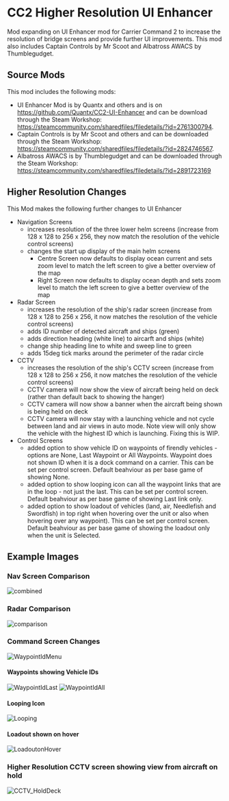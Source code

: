 # CC2 Higher Resolution UI Enhancer
Mod expanding on UI Enhancer mod for Carrier Command 2 to increase the resolution of bridge screens and provide further UI improvements.
This mod also includes Captain Controls by Mr Scoot and Albatross AWACS by Thumblegudget.

## Source Mods
This mod includes the following mods:
- UI Enhancer Mod is by Quantx and others and is on https://github.com/Quantx/CC2-UI-Enhancer and can be download through the Steam Workshop: https://steamcommunity.com/sharedfiles/filedetails/?id=2761300794.
- Captain Controls is by Mr Scoot and others and can be downloaded through the Steam Workshop: https://steamcommunity.com/sharedfiles/filedetails/?id=2824746567.
- Albatross AWACS is by Thumblegudget and can be downloaded through the Steam Workshop: https://steamcommunity.com/sharedfiles/filedetails/?id=2891723169

## Higher Resolution Changes
This Mod makes the following further changes to UI Enhancer
- Navigation Screens
  - increases resolution of the three lower helm screens (increase from 128 x 128 to 256 x 256, they now match the resolution of the vehicle control screens)
  - changes the start up display of the main helm screens
    - Centre Screen now defaults to display ocean current and sets zoom level to match the left screen to give a better overview of the map
    - Right Screen now defaults to display ocean depth and sets zoom level to match the left screen to give a better overview of the map
- Radar Screen
  - increases the resolution of the ship's radar screen (increase from 128 x 128 to 256 x 256, it now matches the resolution of the vehicle control screens)
  - adds ID number of detected aircraft and ships (green)
  - adds direction heading (white line) to aircarft and ships (white)
  - change ship heading line to white and sweep line to green
  - adds 15deg tick marks around the perimeter of the radar circle
- CCTV
  - increases the resolution of the ship's CCTV screen (increase from 128 x 128 to 256 x 256, it now matches the resolution of the vehicle control screens)
  - CCTV camera will now show the view of aircraft being held on deck (rather than default back to showing the hanger)
  - CCTV camera will now show a banner when the aircraft being shown is being held on deck
  - CCTV camera will now stay with a launching vehicle and not cycle between land and air views in auto mode. Note view will only show the vehicle with the highest ID which is launching. Fixing this is WIP.
- Control Screens
   - added option to show vehicle ID on waypoints of firendly vehicles - options are None, Last Waypoint or All Waypoints. Waypoint does not shown ID when it is a dock command on a carrier. This can be set per control screen. Default beahviour as per base game of showing None.
   - added option to show looping icon can all the waypoint links that are in the loop - not just the last. This can be set per control screen. Default beahviour as per base game of showing Last link only. 
   - added option to show loadout of vehicles (land, air, Needlefish and Swordfish) in top right when hovering over the unit or also when hovering over any waypoint). This can be set per control screen. Default beahviour as per base game of showing the loadout only when the unit is Selected.


## Example Images

### Nav Screen Comparison
![combined](https://github.com/NexusQuile/CC2-Higher-Resolution/assets/104992166/7dfb1764-10cf-4998-9835-23ae132486f1)

### Radar Comparison
![comparison](https://github.com/NexusQuile/CC2-Higher-Resolution/assets/104992166/237a0710-a3dc-4768-af16-9ab27025e0ab)

### Command Screen Changes
![WaypointIdMenu](https://github.com/NexusQuile/CC2-Higher-Resolution/assets/104992166/99aad86e-b7f3-4781-926d-d1413de2987c)

#### Waypoints showing Vehicle IDs
![WaypointIdLast](https://github.com/NexusQuile/CC2-Higher-Resolution/assets/104992166/6dc7e0b2-eb44-498d-8dc8-1176bbfa5931)
![WaypointIdAll](https://github.com/NexusQuile/CC2-Higher-Resolution/assets/104992166/690a5f39-0306-4882-a578-43cd591917b1)

#### Looping Icon
![Looping](https://github.com/NexusQuile/CC2-Higher-Resolution/assets/104992166/22baaaf8-e458-4fb8-a15e-eb3b6e9615cb)

#### Loadout shown on hover
![LoadoutonHover](https://github.com/NexusQuile/CC2-Higher-Resolution/assets/104992166/40055d13-057f-4018-8ed5-c94b89357cd1)

### Higher Resolution CCTV screen showing view from aircraft on hold
![CCTV_HoldDeck](https://github.com/NexusQuile/CC2-Higher-Resolution/assets/104992166/2eaa569b-e959-42e2-8a06-8cf3a998ba11)
